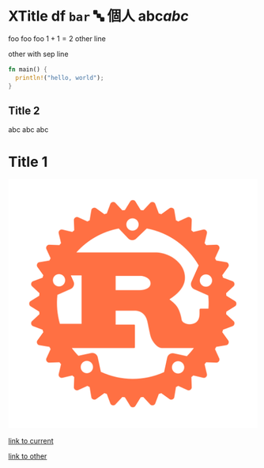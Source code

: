 # XTitle **df** `bar` 🔤 個人 abc*abc*

foo foo foo $1 + 1 = 2$
other line

other with sep line

```rust
fn main() {
  println!("hello, world");
}
```

## Title 2

abc abc abc

# Title 1

![image](./rust.png)

[link to current](./foo.md)

[link to other](../foo/bar.md)
